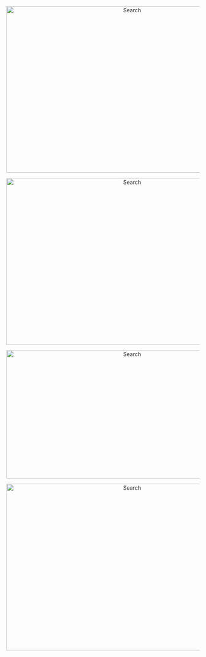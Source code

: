 <p align="center">
<img src="https://user-images.githubusercontent.com/75305251/167978529-f98a0c7e-e2e4-4c25-b3d5-d10262d34d22.png" alt="Search" height="435" width="640">
</p>

<p align="center">
<img src="https://user-images.githubusercontent.com/75305251/167978538-33ad8121-e463-4af1-8199-72475a5a46c2.png" alt="Search" height="435" width="640">
</p>

<p align="center">
<img src="https://user-images.githubusercontent.com/75305251/167978546-dadcd4c7-7abc-492e-a1aa-89ffbf11a2b9.png" alt="Search" height="335" width="640">
</p>

<p align="center">
<img src="https://user-images.githubusercontent.com/75305251/167978550-701f2011-2744-4db6-8b75-c31ad69eab9b.png" alt="Search" height="435" width="640">
</p>
